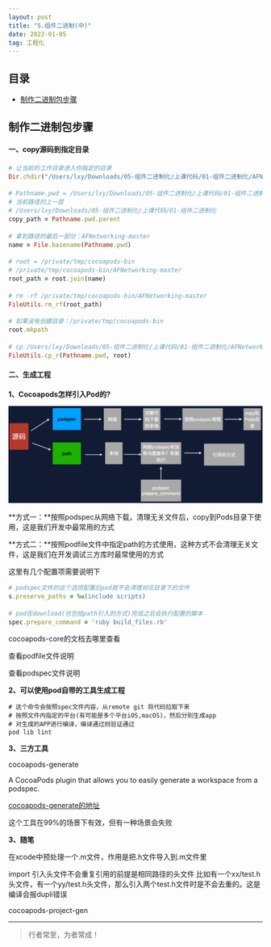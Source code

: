 ```yaml
---
layout: post
title: "5.组件二进制(中)"
date: 2022-01-05
tag: 工程化
---
```



## 目录
- [制作二进制包步骤](#content1)   



<!-- ************************************************ -->
## <a id="content1">制作二进制包步骤</a>

#### **一、copy源码到指定目录**

```ruby
# 让当前的工作目录进入你指定的目录
Dir.chdir("/Users/lxy/Downloads/05-组件二进制化/上课代码/01-组件二进制化/AFNetworking-master")

# Pathname.pwd = /Users/lxy/Downloads/05-组件二进制化/上课代码/01-组件二进制化/AFNetworking-master
# 当前路径的上一层
# /Users/lxy/Downloads/05-组件二进制化/上课代码/01-组件二进制化
copy_path = Pathname.pwd.parent

# 拿到路径的最后一部分：AFNetworking-master
name = File.basename(Pathname.pwd)

# root = /private/tmp/cocoapods-bin
# /private/tmp/cocoapods-bin/AFNetworking-master
root_path = root.join(name)

# rm -rf /private/tmp/cocoapods-bin/AFNetworking-master
FileUtils.rm_rf(root_path)

# 如果没有创建目录：/private/tmp/cocoapods-bin
root.mkpath

# cp /Users/lxy/Downloads/05-组件二进制化/上课代码/01-组件二进制化/AFNetworking-master /private/tmp/cocoapods-bin
FileUtils.cp_r(Pathname.pwd, root)
```

#### **二、生成工程**

**1、Cocoapods怎样引入Pod的?**

<img src="/images/project/17.png">

**方式一：**按照podspec从网络下载，清理无关文件后，copy到Pods目录下使用，这是我们开发中最常用的方式

**方式二：**按照podfile文件中指定path的方式使用，这种方式不会清理无关文件，这是我们在开发调试三方库时最常使用的方式


这里有几个配置项需要说明下
```ruby
# podspec文件的这个选项配置后pod就不会清理对应目录下的文件
s.preserve_paths = %w(include scripts)

# pod在download(也包括path引入的方式)完成之后会执行配置的脚本
spec.prepare_command = 'ruby build_files.rb'
```


cocoapods-core的文档去哪里查看

<a herf="https://github.com/CocoaPods/Core/blob/master/lib/cocoapods-core/podfile/dsl.rb">查看podfile文件说明</a>

<a herf="https://github.com/CocoaPods/Core/blob/master/lib/cocoapods-core/specification/dsl.rb">查看podspec文件说明</a>


**2、可以使用pod自带的工具生成工程**

```shell
# 这个命令会按照spec文件内容，从remote git 将代码拉取下来
# 按照文件内指定的平台(有可能是多个平台iOS,macOS)，然后分别生成app
# 对生成的APP进行编译，编译通过则验证通过
pod lib lint 
```

**3、三方工具**

cocoapods-generate 

A CocoaPods plugin that allows you to easily generate a workspace from a podspec.

<a href="https://github.com/square/cocoapods-generate">cocoapods-generate的地址</a>

这个工具在99%的场景下有效，但有一种场景会失败


**3、随笔**






在xcode中预处理一个.m文件，作用是把.h文件导入到.m文件里

import 引入头文件不会重复引用的前提是相同路径的头文件
比如有一个xx/test.h头文件，有一个yy/test.h头文件，那么引入两个test.h文件时是不会去重的。这是编译会报dupli错误



cocoapods-project-gen
















----------
>  行者常至，为者常成！


